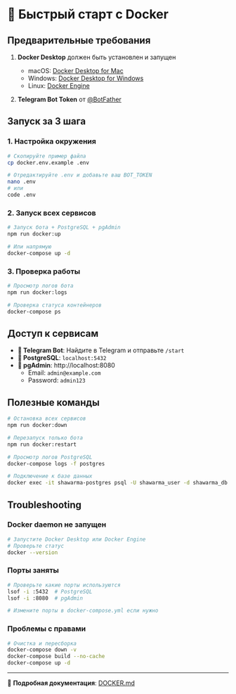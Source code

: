 # 🚀 Быстрый старт с Docker

## Предварительные требования

1. **Docker Desktop** должен быть установлен и запущен

   - macOS: [Docker Desktop for Mac](https://docs.docker.com/desktop/mac/install/)
   - Windows: [Docker Desktop for Windows](https://docs.docker.com/desktop/windows/install/)
   - Linux: [Docker Engine](https://docs.docker.com/engine/install/)

2. **Telegram Bot Token** от [@BotFather](https://t.me/BotFather)

## Запуск за 3 шага

### 1. Настройка окружения

```bash
# Скопируйте пример файла
cp docker.env.example .env

# Отредактируйте .env и добавьте ваш BOT_TOKEN
nano .env
# или
code .env
```

### 2. Запуск всех сервисов

```bash
# Запуск бота + PostgreSQL + pgAdmin
npm run docker:up

# Или напрямую
docker-compose up -d
```

### 3. Проверка работы

```bash
# Просмотр логов бота
npm run docker:logs

# Проверка статуса контейнеров
docker-compose ps
```

## Доступ к сервисам

- **🤖 Telegram Bot**: Найдите в Telegram и отправьте `/start`
- **🐘 PostgreSQL**: `localhost:5432`
- **🔧 pgAdmin**: http://localhost:8080
  - Email: `admin@example.com`
  - Password: `admin123`

## Полезные команды

```bash
# Остановка всех сервисов
npm run docker:down

# Перезапуск только бота
npm run docker:restart

# Просмотр логов PostgreSQL
docker-compose logs -f postgres

# Подключение к базе данных
docker exec -it shawarma-postgres psql -U shawarma_user -d shawarma_db
```

## Troubleshooting

### Docker daemon не запущен

```bash
# Запустите Docker Desktop или Docker Engine
# Проверьте статус
docker --version
```

### Порты заняты

```bash
# Проверьте какие порты используются
lsof -i :5432  # PostgreSQL
lsof -i :8080  # pgAdmin

# Измените порты в docker-compose.yml если нужно
```

### Проблемы с правами

```bash
# Очистка и пересборка
docker-compose down -v
docker-compose build --no-cache
docker-compose up -d
```

---

📖 **Подробная документация**: [DOCKER.md](./DOCKER.md)
